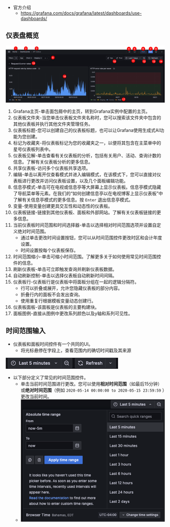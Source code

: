 - 官方介绍
	- https://grafana.com/docs/grafana/latest/dashboards/use-dashboards/

## 仪表盘概览

![](assets/Pasted%20image%2020250124112459.png)


1. 
    Grafana主页-单击面包屑中的主页，转到Grafana实例中配置的主页。
2. 
    仪表板文件夹-当您单击仪表板文件夹名称时，您可以搜索该文件夹中包含的其他仪表板并执行其他文件夹管理任务。
3. 
    仪表板标题-您可以创建自己的仪表板标题，也可以让Grafana使用生成式AI功能为您创建。
4. 
    标记为收藏夹-将仪表板标记为您的收藏夹之一，以便将其包含在主菜单中的星号仪表板列表中。
5. 
    仪表板见解-单击查看有关仪表板的分析，包括有关用户、活动、查询计数的信息。了解有关仪表板分析的更多信息。
6. 
    共享仪表板-访问多个仪表板共享选项。
7. 
    编辑-单击以离开仅查看模式并进入编辑模式，在该模式下，您可以直接对仪表板进行更改并访问仪表板设置，以及几个面板编辑功能。
8. 
    信息亭模式-单击可在电视或信息亭等大屏幕上显示仪表板。信息亭模式隐藏了导航菜单等元素。在我们的“如何创建信息亭以在电视博客上显示仪表板”中了解有关信息亭模式的更多信息。按 `Enter` 退出信息亭模式。
9. 
    变量-使用变量创建更具交互性和动态性的仪表板。
10. 
    仪表板链接-链接到其他仪表板、面板和外部网站。了解有关仪表板链接的更多信息。
11. 
    当前仪表板时间范围和时间选择器-单击以选择相对时间范围选项并设置自定义绝对时间范围。
    - 通过单击更改时间设置按钮，您可以从时间范围控件更改时区和会计年度设置。
    - 时间设置按每个仪表板保存。
12. 
    时间范围缩小-单击可缩小时间范围。了解更多关于如何使用常见时间范围控件的信息。
13.  
    刷新仪表板-单击可立即触发查询并刷新仪表板数据。
14. 
    自动刷新控制-单击以选择仪表板自动刷新时间间隔。
15. 
    仪表板行-仪表板行是仪表板中将面板分组在一起的逻辑分隔符。
    - 行可以折叠或展开，允许您隐藏仪表板的部分内容。
    - 折叠行内的面板不会发出查询。
    - 使用重复行根据模板变量动态创建行。
16. 
    仪表板面板-该面板是仪表板的主要构建块。
17. 
    面板图例-直接从图例中更改系列颜色以及y轴和系列可见性。

## 时间范围输入

- 仪表板和面板时间控件有一个共同的UI。
	- 将光标悬停在字段上，查看范围内的确切时间戳及其来源

![](assets/Pasted%20image%2020250124114059.png)

- 以下部分定义了常见的时间范围控件。
	- 单击当前时间范围进行更改。您可以使用**相对时间范围**（如最后15分钟）或**绝对时间范围**（例如 `2020-05-14 00:00:00 to 2020-05-15 23:59:59` ）更改当前时间。
	- ![](assets/Pasted%20image%2020250124114525.png)